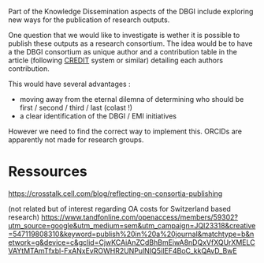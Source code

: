 
Part of the Knowledge Dissemination aspects of the DBGI include exploring new ways for the publication of research outputs.

One question that we would like to investigate is wether it is possible to publish these outputs as a research consortium.
The idea would be to have a the DBGI consortium as unique author and a contribution table in the article (following [CREDIT](https://credit.niso.org/) system or similar) detailing each authors contribution.

This would have several advantages : 

- moving away from the eternal dilemna of determining who should be first / second / third / last (colast !)
- a clear identification of the DBGI / EMI initiatives 

However we need to find the correct way to implement this. 
ORCIDs are apparently not made for research groups. 

# Ressources 


https://crosstalk.cell.com/blog/reflecting-on-consortia-publishing

(not related but of interest regarding OA costs for Switzerland based research) https://www.tandfonline.com/openaccess/members/59302?utm_source=google&utm_medium=sem&utm_campaign=JQI23318&creative=547119808310&keyword=publish%20in%20a%20journal&matchtype=b&network=g&device=c&gclid=CjwKCAiAnZCdBhBmEiwA8nDQxVfXQUrXMELCVAYtMTAmTfxbl-FxANxEvROWHR2UNPulNIQ5iIEF4BoC_kkQAvD_BwE
